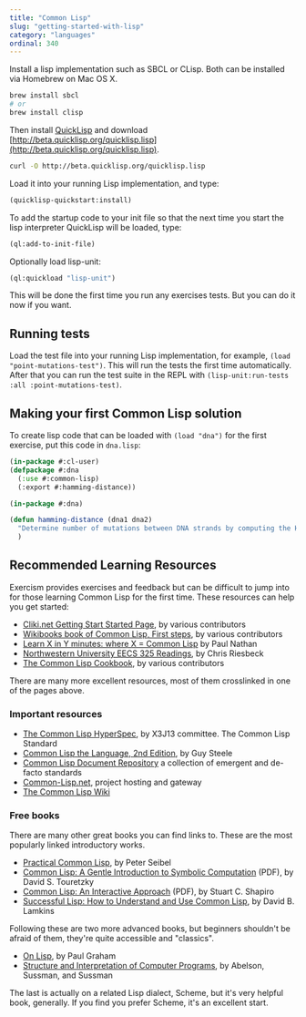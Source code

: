 ```yaml
---
title: "Common Lisp"
slug: "getting-started-with-lisp"
category: "languages"
ordinal: 340
---
```


Install a lisp implementation such as SBCL or CLisp. Both can be installed via Homebrew on Mac OS X.

```bash
brew install sbcl
# or
brew install clisp
```

Then install [QuickLisp](http://www.quicklisp.org/beta/#installation) and download
[http://beta.quicklisp.org/quicklisp.lisp](http://beta.quicklisp.org/quicklisp.lisp).

```bash
curl -O http://beta.quicklisp.org/quicklisp.lisp
```

Load it into your running Lisp implementation, and type:

```lisp
(quicklisp-quickstart:install)
```

To add the startup code to your init file so that the next time you start the lisp interpreter QuickLisp will be loaded, type:

```lisp
(ql:add-to-init-file)
```

Optionally load lisp-unit:

```lisp
(ql:quickload "lisp-unit")
```

This will be done the first time you run any exercises tests. But you can do it now if you want.

## Running tests

Load the test file into your running Lisp implementation, for example,
`(load "point-mutations-test")`. This will run the tests the first
time automatically. After that you can run the test suite in the REPL
with `(lisp-unit:run-tests :all :point-mutations-test)`.

## Making your first Common Lisp solution

To create lisp code that can be loaded with `(load "dna")`
for the first exercise, put this code in `dna.lisp`:

```lisp
(in-package #:cl-user)
(defpackage #:dna
  (:use #:common-lisp)
  (:export #:hamming-distance))

(in-package #:dna)

(defun hamming-distance (dna1 dna2)
  "Determine number of mutations between DNA strands by computing the Hamming Distance."
  )
```

## Recommended Learning Resources

Exercism provides exercises and feedback but can be difficult to jump
into for those learning Common Lisp for the first time. These
resources can help you get started:

* [Cliki.net Getting Start Started Page](http://cliki.net/Getting%20Started), by various contributors
* [Wikibooks book of Common Lisp, First steps](http://en.wikibooks.org/wiki/Common_Lisp/First_steps), by various contributors
* [Learn X in Y minutes: where X = Common Lisp](http://learnxinyminutes.com/docs/common-lisp/) by Paul Nathan
* [Northwestern University EECS 325 Readings](http://www.cs.northwestern.edu/academics/courses/325/readings/readings.php), by Chris Riesbeck
* [The Common Lisp Cookbook](http://cl-cookbook.sourceforge.net/), by various contributors

There are many more excellent resources, most of them crosslinked in
one of the pages above.

### Important resources

* [The Common Lisp HyperSpec](http://www.lispworks.com/documentation/common-lisp.html), by X3J13 committee. The Common Lisp Standard
* [Common Lisp the Language, 2nd Edition](http://www.cs.cmu.edu/Groups/AI/html/cltl/cltl2.html), by Guy Steele
* [Common Lisp Document Repository](http://cdr.eurolisp.org/) a collection of emergent and de-facto standards
* [Common-Lisp.net](http://common-lisp.net/), project hosting and gateway
* [The Common Lisp Wiki](http://www.cliki.net/)

### Free books

There are many other great books you can find links to. These are the
most popularly linked introductory works.

* [Practical Common Lisp](http://www.gigamonkeys.com/book/), by Peter Seibel
* [Common Lisp: A Gentle Introduction to Symbolic Computation](http://www-cgi.cs.cmu.edu/afs/cs.cmu.edu/user/dst/www/LispBook/index.html) (PDF), by David S. Touretzky
* [Common Lisp: An Interactive Approach](http://www.cse.buffalo.edu/~shapiro/Commonlisp/) (PDF), by Stuart C. Shapiro
* [Successful Lisp: How to Understand and Use Common Lisp](http://psg.com/~dlamkins/sl/cover.html), by David B. Lamkins

Following these are two more advanced books, but beginners shouldn't
be afraid of them, they're quite accessible and "classics".

* [On Lisp](http://www.paulgraham.com/onlisptext.html), by Paul Graham
* [Structure and Interpretation of Computer Programs](http://mitpress.mit.edu/sicp/), by Abelson, Sussman, and Sussman

The last is actually on a related Lisp dialect, Scheme, but it's very
helpful book, generally. If you find you prefer Scheme, it's an
excellent start.

